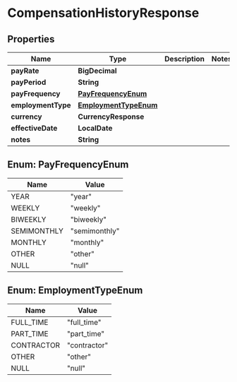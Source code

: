 

# CompensationHistoryResponse


## Properties

Name | Type | Description | Notes
------------ | ------------- | ------------- | -------------
**payRate** | **BigDecimal** |  | 
**payPeriod** | **String** |  | 
**payFrequency** | [**PayFrequencyEnum**](#PayFrequencyEnum) |  | 
**employmentType** | [**EmploymentTypeEnum**](#EmploymentTypeEnum) |  | 
**currency** | **CurrencyResponse** |  | 
**effectiveDate** | **LocalDate** |  | 
**notes** | **String** |  | 



## Enum: PayFrequencyEnum

Name | Value
---- | -----
YEAR | &quot;year&quot;
WEEKLY | &quot;weekly&quot;
BIWEEKLY | &quot;biweekly&quot;
SEMIMONTHLY | &quot;semimonthly&quot;
MONTHLY | &quot;monthly&quot;
OTHER | &quot;other&quot;
NULL | &quot;null&quot;



## Enum: EmploymentTypeEnum

Name | Value
---- | -----
FULL_TIME | &quot;full_time&quot;
PART_TIME | &quot;part_time&quot;
CONTRACTOR | &quot;contractor&quot;
OTHER | &quot;other&quot;
NULL | &quot;null&quot;



